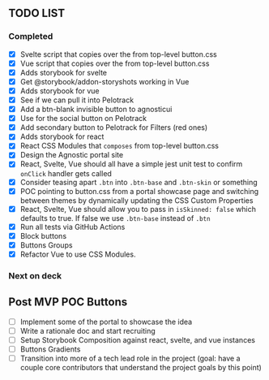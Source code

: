 
## TODO LIST

### Completed
- [x] Svelte script that copies over the <style>...</style> from top-level button.css
- [x] Vue script that copies over the <style>...</style> from top-level button.css
- [x] Adds storybook for svelte
- [x] Get @storybook/addon-storyshots working in Vue
- [x] Adds storybook for vue
- [x] See if we can pull it into Pelotrack
- [x] Add a btn-blank invisible button to agnosticui
- [x] Use for the social button on Pelotrack
- [x] Add secondary button to Pelotrack for Filters (red ones)
- [x] Adds storybook for react
- [x] React CSS Modules that `composes` from top-level button.css
- [x] Design the Agnostic portal site 
- [x] React, Svelte, Vue should all have a simple jest unit test to confirm `onClick` handler gets called
- [x] Consider teasing apart `.btn` into `.btn-base` and `.btn-skin` or something
- [x] POC pointing to button.css from a portal showcase page and switching between themes by dynamically updating the CSS Custom Properties
- [x] React, Svelte, Vue should allow you to pass in `isSkinned: false` which defaults to true. If false we use `.btn-base` instead of `.btn`
- [x] Run all tests via GitHub Actions
- [x] Block buttons
- [x] Buttons Groups
- [x] Refactor Vue to use CSS Modules.

### Next on deck

## Post MVP POC Buttons
- [ ] Implement some of the portal to showcase the idea
- [ ] Write a rationale doc and start recruiting
- [ ] Setup Storybook Composition against react, svelte, and vue instances
- [ ] Buttons Gradients
- [ ] Transition into more of a tech lead role in the project (goal: have a couple core contributors that understand the project goals by this point)

